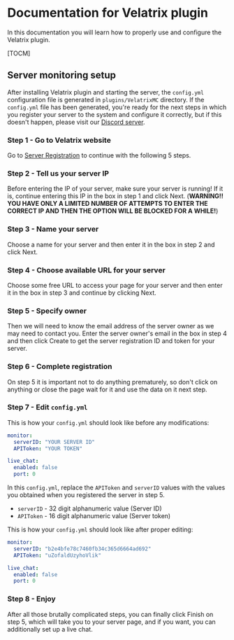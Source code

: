 # Documentation for Velatrix plugin

In this documentation you will learn how to properly use and configure the Velatrix plugin.

[TOCM]

## Server monitoring setup

After installing Velatrix plugin and starting the server, the `config.yml` configuration file is generated in `plugins/VelatrixMC` directory. If the `config.yml` file has been generated, you're ready for the next steps in which you register your server to the system and configure it correctly, but if this doesn't happen, please visit our [Discord server](https://discord.gg/X6tH34vC5X).

### Step 1 - Go to Velatrix website
Go to [Server Registration](https://velatrix.xyz/create/) to continue with the following 5 steps.

### Step 2 - Tell us your server IP
Before entering the IP of your server, make sure your server is running! If it is, continue entering this IP in the box in step 1 and click Next. (**WARNING!! YOU HAVE ONLY A LIMITED NUMBER OF ATTEMPTS TO ENTER THE CORRECT IP AND THEN THE OPTION WILL BE BLOCKED FOR A WHILE!**)

### Step 3 - Name your server
Choose a name for your server and then enter it in the box in step 2 and click Next.

### Step 4 - Choose available URL for your server
Choose some free URL to access your page for your server and then enter it in the box in step 3 and continue by clicking Next.

### Step 5 - Specify owner
Then we will need to know the email address of the server owner as we may need to contact you. Enter the server owner's email in the box in step 4 and then click Create to get the server registration ID and token for your server.

### Step 6 - Complete registration
On step 5 it is important not to do anything prematurely, so don't click on anything or close the page wait for it and use the data on it next step.

### Step 7  - Edit `config.yml`
This is how your `config.yml` should look like before any modifications:

```yaml
monitor:
  serverID: "YOUR SERVER ID"
  APIToken: "YOUR TOKEN"

live_chat:
  enabled: false
  port: 0
```
In this `config.yml`, replace the `APIToken` and `serverID` values with the values you obtained when you registered the server in step 5.
- `serverID` - 32 digit alphanumeric value (Server ID)
- `APIToken` - 16 digit alphanumeric value (Server token)

This is how your `config.yml` should look like after proper editing:

```yaml
monitor:
  serverID: "b2e4bfe78c7460fb34c365d6664ad692"
  APIToken: "uZofaldUzyhoVlik"

live_chat:
  enabled: false
  port: 0
```

### Step 8 - Enjoy
After all those brutally complicated steps, you can finally click Finish on step 5, which will take you to your server page, and if you want, you can additionally set up a live chat.